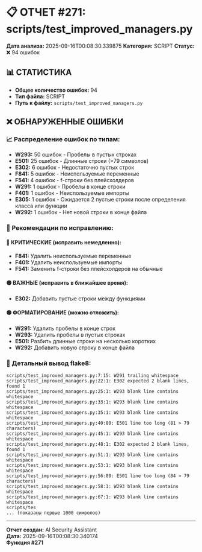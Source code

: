 # 📋 ОТЧЕТ #271: scripts/test_improved_managers.py

**Дата анализа:** 2025-09-16T00:08:30.339875
**Категория:** SCRIPT
**Статус:** ❌ 94 ошибок

## 📊 СТАТИСТИКА

- **Общее количество ошибок:** 94
- **Тип файла:** SCRIPT
- **Путь к файлу:** `scripts/test_improved_managers.py`

## ❌ ОБНАРУЖЕННЫЕ ОШИБКИ

### 📈 Распределение ошибок по типам:

- **W293:** 50 ошибок - Пробелы в пустых строках
- **E501:** 25 ошибок - Длинные строки (>79 символов)
- **E302:** 6 ошибок - Недостаточно пустых строк
- **F841:** 5 ошибок - Неиспользуемые переменные
- **F541:** 4 ошибок - f-строки без плейсхолдеров
- **W291:** 1 ошибок - Пробелы в конце строки
- **F401:** 1 ошибок - Неиспользуемые импорты
- **E305:** 1 ошибок - Ожидается 2 пустые строки после определения класса или функции
- **W292:** 1 ошибок - Нет новой строки в конце файла

### 🎯 Рекомендации по исправлению:

#### 🔴 КРИТИЧЕСКИЕ (исправить немедленно):
- **F841:** Удалить неиспользуемые переменные
- **F401:** Удалить неиспользуемые импорты
- **F541:** Заменить f-строки без плейсхолдеров на обычные

#### 🟡 ВАЖНЫЕ (исправить в ближайшее время):
- **E302:** Добавить пустые строки между функциями

#### 🟢 ФОРМАТИРОВАНИЕ (можно отложить):
- **W291:** Удалить пробелы в конце строк
- **W293:** Удалить пробелы в пустых строках
- **E501:** Разбить длинные строки на несколько коротких
- **W292:** Добавить новую строку в конце файла

### 📝 Детальный вывод flake8:

```
scripts/test_improved_managers.py:7:15: W291 trailing whitespace
scripts/test_improved_managers.py:22:1: E302 expected 2 blank lines, found 1
scripts/test_improved_managers.py:25:1: W293 blank line contains whitespace
scripts/test_improved_managers.py:33:1: W293 blank line contains whitespace
scripts/test_improved_managers.py:35:1: W293 blank line contains whitespace
scripts/test_improved_managers.py:40:80: E501 line too long (81 > 79 characters)
scripts/test_improved_managers.py:45:1: W293 blank line contains whitespace
scripts/test_improved_managers.py:48:1: E302 expected 2 blank lines, found 1
scripts/test_improved_managers.py:51:1: W293 blank line contains whitespace
scripts/test_improved_managers.py:53:1: W293 blank line contains whitespace
scripts/test_improved_managers.py:56:80: E501 line too long (84 > 79 characters)
scripts/test_improved_managers.py:58:1: W293 blank line contains whitespace
scripts/test_improved_managers.py:67:1: W293 blank line contains whitespace
scripts/tes
... (показаны первые 1000 символов)
```

---
**Отчет создан:** AI Security Assistant  
**Дата:** 2025-09-16T00:08:30.340174  
**Функция #271**
